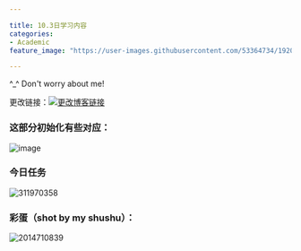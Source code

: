 ```yaml
---

title: 10.3日学习内容
categories:
- Academic
feature_image: "https://user-images.githubusercontent.com/53364734/192078882-190b1b14-a1ee-4590-ac1f-56ac81ffeb56.png"

---
```

^_^ Don't worry about me!
<!-- more -->


更改链接：[![更改博客链接](https://user-images.githubusercontent.com/53364734/192180297-c1654533-eb5f-4bf9-aa9f-ab830208a5e3.png)](https://github.com/lizeyujack/lizeyujack.github.io/edit/main/_posts/2022-10-03-example-post-nineteen.md)

### 这部分初始化有些对应：
![image](https://user-images.githubusercontent.com/53364734/193540824-3faa51cc-4ebf-40da-9076-fc3dc4ac3458.png)

### 今日任务
![311970358](https://user-images.githubusercontent.com/53364734/193545406-f6f532c7-7c34-47e2-879d-ec0d6723d79e.jpg)


### 彩蛋（shot by my shushu）：
![2014710839](https://user-images.githubusercontent.com/53364734/193545398-ffc25e3c-ec8b-4c1b-8a6f-cc99b1eb0413.jpg)

